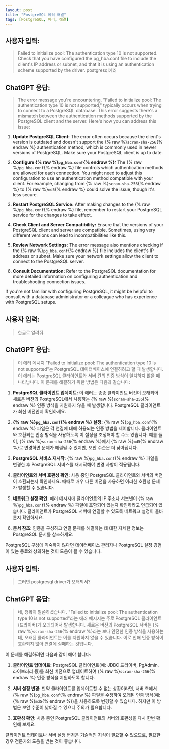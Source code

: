 ```yaml
---
layout: post
title: "PostgreSQL 에러 해결"
tags: [PostgreSQL, 에러, 해결]
---
```


## 사용자 입력:
> Failed to initialize pool: The authentication type 10 is not supported. Check that you have configured the pg_hba.conf file to include the client's IP address or subnet, and that it is using an authentication scheme supported by the driver.  postgresql에러

## ChatGPT 응답:
> The error message you're encountering, "Failed to initialize pool: The authentication type 10 is not supported," typically occurs when trying to connect to a PostgreSQL database. This error suggests there's a mismatch between the authentication methods supported by the PostgreSQL client and the server. Here's how you can address this issue:

1. **Update PostgreSQL Client:** The error often occurs because the client's version is outdated and doesn't support the {% raw %}`scram-sha-256`{% endraw %} authentication method, which is commonly used in newer versions of PostgreSQL. Make sure your PostgreSQL client is up to date.

2. **Configure {% raw %}`pg_hba.conf`{% endraw %}:** The {% raw %}`pg_hba.conf`{% endraw %} file controls which authentication methods are allowed for each connection. You might need to adjust this configuration to use an authentication method compatible with your client. For example, changing from {% raw %}`scram-sha-256`{% endraw %} to {% raw %}`md5`{% endraw %} could solve the issue, though it's less secure.

3. **Restart PostgreSQL Service:** After making changes to the {% raw %}`pg_hba.conf`{% endraw %} file, remember to restart your PostgreSQL service for the changes to take effect.

4. **Check Client and Server Compatibility:** Ensure that the versions of your PostgreSQL client and server are compatible. Sometimes, using very different versions can lead to incompatibilities like this.

5. **Review Network Settings:** The error message also mentions checking if the {% raw %}`pg_hba.conf`{% endraw %} file includes the client's IP address or subnet. Make sure your network settings allow the client to connect to the PostgreSQL server.

6. **Consult Documentation:** Refer to the PostgreSQL documentation for more detailed information on configuring authentication and troubleshooting connection issues.

If you're not familiar with configuring PostgreSQL, it might be helpful to consult with a database administrator or a colleague who has experience with PostgreSQL setups.

## 사용자 입력:
> 한글로 알려줘.

## ChatGPT 응답:
> 이 에러 메시지 "Failed to initialize pool: The authentication type 10 is not supported"는 PostgreSQL 데이터베이스에 연결하려고 할 때 발생합니다. 이 에러는 PostgreSQL 클라이언트와 서버 간의 인증 방식이 일치하지 않을 때 나타납니다. 이 문제를 해결하기 위한 방법은 다음과 같습니다:

1. **PostgreSQL 클라이언트 업데이트:** 이 에러는 종종 클라이언트 버전이 오래되어 새로운 버전의 PostgreSQL에서 사용하는 {% raw %}`scram-sha-256`{% endraw %} 인증 방식을 지원하지 않을 때 발생합니다. PostgreSQL 클라이언트가 최신 버전인지 확인하세요.

2. **{% raw %}`pg_hba.conf`{% endraw %} 설정:** {% raw %}`pg_hba.conf`{% endraw %} 파일은 각 연결에 대해 허용되는 인증 방법을 제어합니다. 클라이언트와 호환되는 인증 방식을 사용하도록 이 설정을 조정해야 할 수도 있습니다. 예를 들어, {% raw %}`scram-sha-256`{% endraw %}에서 {% raw %}`md5`{% endraw %}로 변경하면 문제가 해결될 수 있지만, 보안 수준은 더 낮아집니다.

3. **PostgreSQL 서비스 재시작:** {% raw %}`pg_hba.conf`{% endraw %} 파일을 변경한 후 PostgreSQL 서비스를 재시작해야 변경 사항이 적용됩니다.

4. **클라이언트와 서버 호환성 확인:** 사용 중인 PostgreSQL 클라이언트와 서버의 버전이 호환되는지 확인하세요. 때때로 매우 다른 버전을 사용하면 이러한 호환성 문제가 발생할 수 있습니다.

5. **네트워크 설정 확인:** 에러 메시지에 클라이언트의 IP 주소나 서브넷이 {% raw %}`pg_hba.conf`{% endraw %} 파일에 포함되어 있는지 확인하라고 언급되어 있습니다. 클라이언트가 PostgreSQL 서버에 연결할 수 있도록 네트워크 설정이 올바른지 확인하세요.

6. **문서 참조:** 인증을 구성하고 연결 문제를 해결하는 데 대한 자세한 정보는 PostgreSQL 문서를 참조하세요.

PostgreSQL 구성에 익숙하지 않다면 데이터베이스 관리자나 PostgreSQL 설정 경험이 있는 동료와 상의하는 것이 도움이 될 수 있습니다.

## 사용자 입력:
> 그러면  postgresql driver가 오래되서?

## ChatGPT 응답:
> 네, 정확히 말씀하셨습니다. "Failed to initialize pool: The authentication type 10 is not supported"라는 에러 메시지는 주로 PostgreSQL 클라이언트(드라이버)가 오래되어서 발생합니다. 새로운 버전의 PostgreSQL 서버는 {% raw %}`scram-sha-256`{% endraw %}라는 보다 안전한 인증 방식을 사용하는데, 오래된 클라이언트는 이를 지원하지 않을 수 있습니다. 이로 인해 인증 방식이 호환되지 않아 연결에 실패하는 것입니다.

이 문제를 해결하려면 다음과 같이 해야 합니다:

1. **클라이언트 업데이트:** PostgreSQL 클라이언트(예: JDBC 드라이버, PgAdmin, 라이브러리 등)를 최신 버전으로 업데이트하여 {% raw %}`scram-sha-256`{% endraw %} 인증 방식을 지원하도록 합니다.

2. **서버 설정 변경:** 만약 클라이언트를 업데이트할 수 없는 상황이라면, 서버 측에서 {% raw %}`pg_hba.conf`{% endraw %} 파일을 수정하여 오래된 인증 방식(예: {% raw %}`md5`{% endraw %})을 사용하도록 변경할 수 있습니다. 하지만 이 방법은 보안 수준이 낮아질 수 있으니 주의가 필요합니다.

3. **호환성 확인:** 사용 중인 PostgreSQL 클라이언트와 서버의 호환성을 다시 한번 확인해 보세요.

클라이언트 업데이트나 서버 설정 변경은 기술적인 지식이 필요할 수 있으므로, 필요한 경우 전문가의 도움을 받는 것이 좋습니다.

